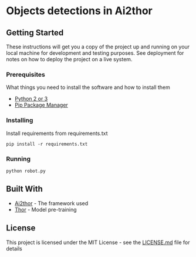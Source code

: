 # Objects detections in Ai2thor

## Getting Started

These instructions will get you a copy of the project up and running on your local machine for development and testing purposes. See deployment for notes on how to deploy the project on a live system.

### Prerequisites

What things you need to install the software and how to install them
- [Python 2 or 3](https://python.org)
- [Pip Package Manager](https://pypi.python.org/pypi)

### Installing

Install requirements from requirements.txt
```
pip install -r requirements.txt
```

### Running

```
python robot.py
```

## Built With

* [Ai2thor](https://github.com/allenai/ai2thor) - The framework used
* [Thor](https://github.com/danielgordon10/thor-iqa-cvpr-2018) - Model pre-training

## License

This project is licensed under the MIT License - see the [LICENSE.md](LICENSE.md) file for details
